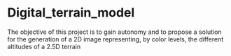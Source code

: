 # Digital_terrain_model

The objective of this project is to gain autonomy and to propose a solution for the generation of a
2D image representing, by color levels, the different altitudes of a 2.5D terrain
